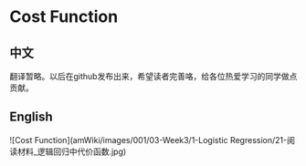 # Cost Function
## 中文
翻译暂略。以后在github发布出来，希望读者完善咯，给各位热爱学习的同学做点贡献。
## English
![Cost Function](amWiki/images/001/03-Week3/1-Logistic Regression/21-阅读材料_逻辑回归中代价函数.jpg)
